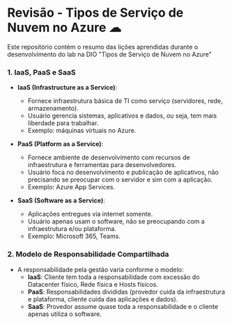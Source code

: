 # Revisão - Tipos de Serviço de Nuvem no Azure ☁

Este repositório contém o resumo das lições aprendidas durante o desenvolvimento do lab na DIO "Tipos de Serviço de Nuvem no Azure"

### 1. IaaS, PaaS e SaaS
- **IaaS (Infrastructure as a Service)**:  
  - Fornece infraestrutura básica de TI como serviço (servidores, rede, armazenamento).  
  - Usuário gerencia sistemas, aplicativos e dados, ou seja, tem mais liberdade para trabalhar.  
  - Exemplo: máquinas virtuais no Azure.  

- **PaaS (Platform as a Service)**:  
  - Fornece ambiente de desenvolvimento com recursos de infraestrutura e ferramentas para desenvolvedores.  
  - Usuário foca no desenvolvimento e publicação de aplicativos, não precisando se preocupar com o servidor e sim com a aplicação.  
  - Exemplo: Azure App Services.  

- **SaaS (Software as a Service)**:  
  - Aplicações entregues via internet somente.  
  - Usuário apenas usam o software, não se preocupando com a infraestrutura e/ou plataforma.  
  - Exemplo: Microsoft 365, Teams.  


### 2. Modelo de Responsabilidade Compartilhada
- A responsabilidade pela gestão varia conforme o modelo:  
  - **IaaS**: Cliente tem toda a responsabilidade com excessão do Datacenter físico, Rede física e Hosts físicos.
  - **PaaS**: Responsabilidades divididas (provedor cuida da infraestrutura e plataforma, cliente cuida das aplicações e dados).  
  - **SaaS**: Provedor assume quase toda a responsabilidade e o cliente apenas utiliza o software.  
